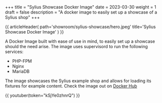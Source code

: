 +++
title = "Sylius Showcase Docker Image"
date = 2023-03-30
weight = 1
draft = false
description = "A docker image to easily set up a showcase of a Sylius shop"
+++

{{ articleHeader(
path='showroom/sylius-showcase/hero.jpeg'
title='Sylius Showcase Docker Image'
) }}

A Docker Image built with ease of use in mind, to easily set up a showcase should the need arise.
The image uses supervisord to run the following services:
* PHP-FPM
* Nginx
* MariaDB

The image showcases the Sylius example shop and allows for loading its fixtures for example content. 
Check the image out on [Docker Hub](https://hub.docker.com/r/abjorkland/sylius-showcase) 

{{ youtuber(token="kSjYe0zhnrQ") }}


